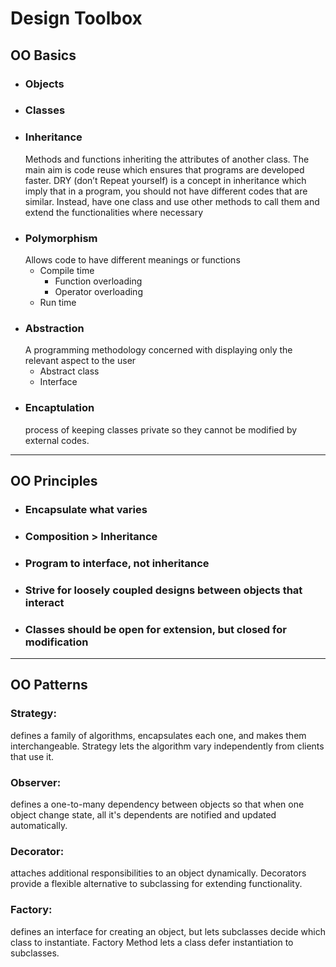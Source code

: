# Design Toolbox

## OO Basics

- ### Objects
- ### Classes
- ### Inheritance
  Methods and functions inheriting the attributes of another class. The main aim is code reuse which ensures that programs are developed faster. DRY (don’t Repeat yourself) is a concept in inheritance which imply that in a program, you should not have different codes that are similar. Instead, have one class and use other methods to call them and extend the functionalities where necessary
- ### Polymorphism
  Allows code to have different meanings or functions
  - Compile time
    - Function overloading
    - Operator overloading
  - Run time
- ### Abstraction 
  A programming methodology concerned with displaying only the relevant aspect to the user
  - Abstract class
  - Interface
- ### Encaptulation
  process of keeping classes private so they cannot be modified by external codes.
---
## OO Principles

- ### Encapsulate what varies
- ### Composition > Inheritance
- ### Program to interface, not inheritance
- ### Strive for loosely coupled designs between objects that interact
- ### Classes should be open for extension, but closed for modification
---
## OO Patterns
### Strategy:

defines a family of algorithms, encapsulates each one, and makes them interchangeable. Strategy lets the algorithm vary independently from clients that use it.

### Observer:

defines a one-to-many dependency between objects so that when one object change state, all it's dependents are notified and updated automatically.

### Decorator:

attaches additional responsibilities to an object dynamically. Decorators provide a flexible alternative to subclassing for extending functionality.

### Factory:

defines an interface for creating an object, but lets subclasses decide which class to instantiate. Factory Method lets a class defer instantiation to subclasses.
